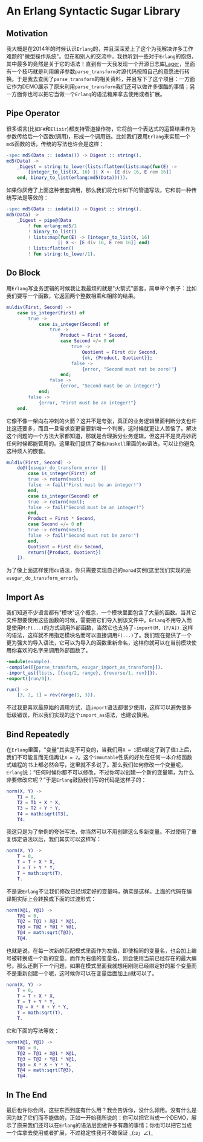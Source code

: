 # An Erlang Syntactic Sugar Library

## Motivation
我大概是在2014年的时候认识`Erlang`的，并且深深爱上了这个为我解决许多工作难题的"微型操作系统"。但在和别人的交流中，我也听到一些对于`Erlang`的抱怨，其中最多的竟然是关于它的语法！直到有一天我发现一个开源日志库[Lager](https://github.com/erlang-lager/lager)，里面有一个技巧就是利用编译参数`parse_transform`对源代码按照自己的意愿进行转换。于是我去查阅了`parse_transform`的相关资料，并且写下了这个项目：一方面它作为DEMO展示了原来利用`parse_transform`我们还可以做许多很酷的事情；另一方面你也可以把它当做一个`Erlang`的语法糖库拿去使用或者扩展。

## Pipe Operator
很多语言(比如`F#`和`Elixir`)都支持管道操作符，它将前一个表达式的运算结果作为参数传给后一个函数(调用)，形成一个调用链。比如我们要用`Erlang`来实现一个`md5`函数的话，传统的写法也许会是这样：
```erlang
-spec md5(Data :: iodata()) -> Digest :: string().
md5(Data) ->
    _Digest = string:to_lower(lists:flatten(lists:map(fun(E) ->
        [integer_to_list(X, 16) || X <- [E div 16, E rem 16]]
    end, binary_to_list(erlang:md5(Data))))).
```
如果你厌倦了上面这种嵌套调用，那么我们将允许如下的管道写法，它和前一种传统写法是等效的：
```erlang
-spec md5(Data :: iodata()) -> Digest :: string().
md5(Data) ->
    _Digest = pipe@(Data
        ! fun erlang:md5/1
        ! binary_to_list()
        ! lists:map(fun(E) -> [integer_to_list(X, 16)
                   || X <- [E div 16, E rem 16]] end)
        ! lists:flatten()
        ! fun string:to_lower/1).
```

## Do Block
用`Erlang`写业务逻辑的时候我让我最烦的就是"火箭式"嵌套，简单举个例子：比如我们要写一个函数，它返回两个整数相乘和相除的结果。
```erlang
muldiv(First, Second) ->
    case is_integer(First) of
        true ->
            case is_integer(Second) of
                true ->
                    Product = First * Second,
                    case Second =/= 0 of
                        true ->
                            Quotient = First div Second,
                            {ok, {Product, Quotient}};
                        false ->
                            {error, "Second must not be zero!"}
                    end;
                false ->
                    {error, "Second must be an integer!"}
            end;
        false ->
            {error, "First must be an integer!"}
    end.
```
它像不像一架向右冲刺的火箭？这并不是夸张，真正的业务逻辑里面判断分支也许比这还要多，而且一旦需求变更需要新增一个判断，这时候就更让人苦恼了。解决这个问题的一个方法大家都知道，那就是合理拆分业务逻辑，但这并不是灵丹妙药任何时候都能管用的。这里我们提供了类似`Haskell`里面的`do`语法，可以让你避免这种烦人的嵌套。
```erlang
muldiv(First, Second) ->
    do@([esugar_do_transform_error ||
        case is_integer(First) of
        true -> return(next);
        false -> fail("First must be an integer!")
        end,
        case is_integer(Second) of
        true -> return(next);
        false -> fail("Second must be an integer!")
        end,
        Product = First * Second,
        case Second =/= 0 of
        true -> return(next);
        false -> fail("Second must not be zero!")
        end,
        Quotient = First div Second,
        return({Product, Quotient})
    ]).
```
为了像上面这样使用`do`语法，你只需要实现自己的`monad`实例(这里我们实现的是`esugar_do_transform_error`)。


## Import As
我们知道不少语言都有"模块"这个概念，一个模块里面包含了大量的函数。当其它文件想要使用这些函数的时候，需要把它们导入到该文件中。`Erlang`不用导入而是使用`M:F(...)`的方式调用外部函数，当然它也支持了`-import(M, [F/A]).`这样的语法，这样就不用指定模块名而可以直接调用`F(...)`了。我们现在提供了一个更为强大的导入语法，它可以为导入的函数重新命名，这样你就可以在当前模块使用你喜欢的名字来调用外部函数了。
```erlang
-module(example).
-compile([{parse_transform, esugar_import_as_transform}]).
-import_as({lists, [{seq/2, range}, {reverse/1, rev}]}).
-export([run/0]).

run() ->
    [3, 2, 1] = rev(range(1, 3)).
```
不过我更喜欢最原始的调用方式，连`import`语法都很少使用，这样可以避免很多低级错误，所以我们实现的这个`import_as`语法，也建议慎用。


## Bind Repeatedly
在`Erlang`里面，"变量"其实是不可变的，当我们用`X = 1`把`X`绑定了到了值`1`上后，我们不可能言而无信再让`X = 2`。这个`immutable`性质的好处在任何一本介绍函数式编程的书上都必然会写，这里就不多说了。那么我们如何修改一个变量呢，`Erlang`说：“任何时候你都不可以修改，不过你可以创建一个新的变量嘛，为什么非要修改它呢？”于是`Erlang`鼓励我们写的代码是这样子的：
```erlang
norm(X, Y) ->
    T1 = 0,
    T2 = T1 + X * X,
    T3 = T2 + Y * Y,
    T4 = math:sqrt(T3),
    T4.
```
我这只是为了举例的夸张写法，你当然可以不用创建这么多新变量。不过使用了重复绑定语法以后，我们其实可以这样写：
```erlang
norm(X, Y) ->
    T = 0,
    T = T + X * X,
    T = T + Y * Y,
    T = math:sqrt(T),
    T.
```
不是说`Erlang`不让我们修改已经绑定好的变量吗，确实是这样。上面的代码在编译期实际上会转换成下面的过渡形式：
```erlang
norm(X@1, Y@1) ->
    T@1 = 0,
    T@2 = T@1 + X@1 * X@1,
    T@3 = T@2 + Y@1 * Y@1,
    T@4 = math:sqrt(T@3),
    T@4.
```
也就是说，在每一次新的匹配模式里面作为左值，即使相同的变量名，也会加上编号被转换成一个新的变量。而作为右值的变量名，则会使用当前已经存在的最大编号。那么还剩下一个问题，如果在模式里面我就想用刚刚已经绑定好的那个变量而不是重新创建一个呢，这时候你可以在变量后面加上`@`就可以了。
```erlang
norm(X, Y) ->
    T = 0,
    T = T + X * X,
    T = T + Y * Y,
    T@ = X * X + Y * Y,
    T = math:sqrt(T),
    T.
```
它和下面的写法等效：
```erlang
norm(X@1, Y@1) ->
    T@1 = 0,
    T@2 = T@1 + X@1 * X@1,
    T@3 = T@2 + Y@1 * Y@1,
    T@3 = X * X + Y * Y,
    T@4 = math:sqrt(T@3),
    T@4.
```


## In The End
最后也许你会问，这些东西到底有什么用？我会告诉你，没什么卵用。没有什么是因为缺了它们而不能做的，正如一开始我所说的：你可以把它当成一个DEMO，展示了原来我们还可以在`Erlang`的语法层面做许多有趣的事情；你也可以把它当成一个库拿去使用或者扩展，不过稳定性我可不敢保证 \_(:з」∠)\_


